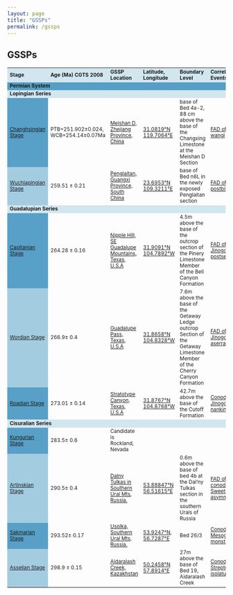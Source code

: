 ```yaml
---
layout: page
title: "GSSPs"
permalink: /gssps
---
```

## GSSPs
<style>
    table {
        font-size: smaller;
    }
</style>
<table cellpadding="5" width="640">
    <tbody>
    <tr style="background-color:#D2E6F0;">
        <td><strong>Stage</strong></td>
        <td><strong>Age (Ma) CGTS 2008</strong></td>
        <td><strong>GSSP Location</strong></td>
        <td><strong>Latitude, Longitude</strong></td>
        <td><strong>Boundary Level</strong></td>
        <td><strong>Correlation Events</strong></td>
        <td><strong>Status</strong></td>
        <td><strong>Reference</strong></td>
    </tr>
    <tr style="background-color:#ff7f24;">
        <td colspan="8" style="background-color:#569EC6;"><strong>Permian System</strong></td>
    </tr>
    <tr style="background-color:#cdcd00;">
        <td colspan="8" style="background-color:#D2E6F0;"><strong>Lopingian Series</strong></td>
    </tr>
    <tr>
        <td style="background-color:#58A0C8;"><a href="https://stratigraphy.org/subcommission-permian/gssps/changhsingian-stage">Changhsingian Stage</a></td>
        <td>PTB=251.902±0.024, WCB=254.14±0.07Ma</td>
        <td><a href="https://stratigraphy.org/subcommission-permian/images/20121027201232593.jpg">Meishan D, Zhejiang Province, China</a></td>
        <td><a href="https://stratigraphy.org/subcommission-permian/images/20121102220726946.jpg">31.0819°N 119.7064°E</a></td>
        <td>base of Bed 4a-2, 88 cm above the base of the Changxing Limestone at the Meishan D Section</td>
        <td><a href="https://stratigraphy.org/subcommission-permian/images/20121103101354529.jpg">FAD of Clarkina wangi</a></td>
        <td>Ratified 2005</td>
        <td><a href="https://stratigraphy.org/subcommission-permian/files/base Changhsingian.pdf">Episodes 29/3, p. 175-182, 2006</a></td>
    </tr>    
    <tr>
        <td style="background-color:#A4CCE1;"><a href="https://stratigraphy.org/subcommission-permian/gssps/wuchiapingian-stage">Wuchiapingian Stage</a></td>
        <td>259.51 ± 0.21</td>
        <td><a href="https://stratigraphy.org/subcommission-permian/images/20120927153523606.jpg">Penglaitan, Guangxi Province, South China</a></td>
        <td><a href="https://stratigraphy.org/subcommission-permian/images/20121102220912686.jpg">23.6953°N 109.3211°E</a></td>
        <td>base of Bed n6L in the newly exposed Penglaitan section</td>
        <td><a href="https://stratigraphy.org/subcommission-permian/images/20121023220414005.jpg">FAD of Clarkina postbitteri</a></td>
        <td>Ratified 2004, redefinition ratified 2023</td>
        <td><a href="https://stratigraphy.org/subcommission-permian/files/base Wuchiapingian.pdf">Episodes 29/4, p. 253-262, 2006; </a>
        <a href="https://stratigraphy.org/subcommission-permian/files/IUGS2345-2.pdf">Episodes, in press</a></td>  
    </tr>    
    <tr style="background-color:#cdcd00;">
        <td colspan="8" style="background-color:#D2E6F0;"><strong>Guadalupian Series</strong></td>
    </tr>    
    <tr>
        <td style="background-color:#58A0C8;"><a href="https://stratigraphy.org/subcommission-permian/gssps/capitanian-stage">Capitanian Stage</a></td>
        <td>264.28 ± 0.16</td>
        <td><a href="https://stratigraphy.org/subcommission-permian/images/20121027191015920.jpg">Nipple Hill, SE Guadalupe Mountains, Texas, U.S.A</a></td>
        <td><a href="https://stratigraphy.org/subcommission-permian/images/20121102220950163.jpg">31.9091°N 104.7892°W</a></td>
        <td>4.5m above the base of the outcrop section of the Pinery Limestone Member of the Bell Canyon Formation</td>
        <td><a href="https://stratigraphy.org/subcommission-permian/images/20121103194210859.jpg" title="_Jinogondolella postserrata_ (Behnken) from the Glass Mountains. The first occurrence of this species is defined as the base of the Capitanian Stage (after Wardlaw, 2000, The Guadalupian Syposium)">FAD of Jinogondolella postserrata</a></td>
        <td>Ratified 2001</td>
        <td><a href="https://stratigraphy.org/subcommission-permian/files/Proposals of Guadalupian.pdf">Permophiles 34  p. 3-11, 1999; </a>
        <a href="https://stratigraphy.org/subcommission-permian/files/Shen et al., 2022.pdf">Episodes 45, p. 309-331, 2022</a></td>
    </tr>    
    <tr>
        <td style="background-color:#A4CCE1;"><a href="https://stratigraphy.org/subcommission-permian/gssps/wordian-stage">Wordian Stage</a></td>
        <td>266.9± 0.4</td>
        <td><a href="https://stratigraphy.org/subcommission-permian/images/20121027200142129.jpg">Guadalupe Pass, Texas, U.S.A</a></td>
        <td><a href="https://stratigraphy.org/subcommission-permian/images/20121102221023791.jpg">31.8658°N 104.8328°W</a></td>
        <td>7.6m above the base of the Getaway Ledge outcrop Section of the Getaway Limestone Member of the Cherry Canyon Formation</td>
        <td><a href="https://stratigraphy.org/subcommission-permian/images/20121103194924165.jpg" title="Jinogondolella aserrata (Clark and Behnken) from the Glass Mountains. The first occurrence of this species has been defined as the base of the Wordian Stage (after Wardlaw, 2000)">FAD of Jinogondolella aserrata</a></td>
        <td>Ratified 2001</td>
        <td><a href="https://stratigraphy.org/subcommission-permian/files/Proposals of Guadalupian.pdf">Permophiles 34  p. 3-11, 1999; </a>  
        <a href="https://stratigraphy.org/subcommission-permian/files/Wu et al., 2020, PPP.pdf">Wu et al., 2020, Palaeogeography, Palaeoclimatology, Palaeoecology</a></td>  
    </tr>    
    <tr>
        <td style="background-color:#58A0C8;"><a href="https://stratigraphy.org/subcommission-permian/gssps/roadian-stage">Roadian Stage</a></td>
        <td>273.01 ± 0.14</td>
        <td><a href="https://stratigraphy.org/subcommission-permian/images/20121027200214942.jpg">Stratotype Canyon, Texas, U.S.A</a></td>
        <td><a href="https://stratigraphy.org/subcommission-permian/images/20121102221056425.jpg">31.8767°N 104.8768°W</a></td>
        <td>42.7m above the base of the Cutoff Formation</td>
        <td><a href="https://stratigraphy.org/subcommission-permian/images/20121101164240566.jpg" title="_Jinogondolella nankingensis_">Conodont FAD Jinogondolella nankingensis</a></td>
        <td>Ratified 2001</td>
        <td><a href="https://stratigraphy.org/subcommission-permian/files/Proposals of Guadalupian.pdf">Permophiles 34  p. 3-11, 1999;</a>  
        <a href="https://stratigraphy.org/subcommission-permian/files/Shen et al., 2020, ESR.pdf">Shen et al., 2020, Earth-Science Reviews</a></td>
    </tr>
    <tr style="background-color:#cdcd00;">
        <td colspan="8" style="background-color:#D2E6F0;"><strong>Cisuralian Series</strong></td>
    </tr>
    <tr>
        <td style="background-color:#58A0C8;"><a href="https://stratigraphy.org/subcommission-permian/gssps/kungurian-stage">Kungurian Stage</a></td>
        <td>283.5± 0.6</td>
        <td>Candidate is Rockland, Nevada</td>
        <td></td>
        <td></td>
        <td><a href="https://stratigraphy.org/subcommission-permian/images/20121102164648661.jpg" title="A: The evolutionary lineage of Neostreptognathodus pequopensis Behnken – N. pnevi Kozur and Movshovitsch Chernykh from the Rockland Section in Pequop Moutains, Neveda, USA. 1-7, Neostreptognathodus penvi; 8-13, mostly transitional; 14-19, Neostreptognathodus pequopensis Behnken
B: The evolutionary lineage of Neostreptognathodus pequopensis Behnken – N. pnevi Kozur et Movshovitsch Chernykh from the Mechetlino Section in Southern Urals, Russia. 1 - Neostreptognathodus pequopensis, from bed 4; 2 - transitional from N. pequopensis to N. pnevi, from bed 9; 3 – N. pnevi, from bed 9."></a></td>
        <td>Anticipated 2024</td>
        <td></td>
    </tr>    
    <tr>
        <td style="background-color:#A4CCE1;"><a href="https://stratigraphy.org/subcommission-permian/gssps/artinskian-stage">Artinskian Stage</a></td>
        <td>290.5± 0.4</td>
        <td><a href="https://stratigraphy.org/subcommission-permian/images/20121027194647275.jpg">Dalny Tulkas in Southern Ural Mts, Russia.</a></td>
        <td><a href="https://stratigraphy.org/subcommission-permian/images/20121102221506904.jpg">53.88847°N 56.51615°E</a></td>
        <td>0.6m above the base of bed 4b at the Dal’ny Tulkas section in the southern Urals of Russia</td>
        <td><a href="https://stratigraphy.org/subcommission-permian/images/20121116193633896.jpg" >FAD of the conodont Sweetognathus asymmetricus</a></td>
        <td>Ratified 2022</td>
        <td>Episodes Published online June 15, 2023</td>
    </tr>    
    <tr>
        <td style="background-color:#58A0C8;"><a href="https://stratigraphy.org/subcommission-permian/gssps/sakmarian-stage">Sakmarian Stage</a></td>
        <td>293.52± 0.17</td>
        <td><a href="https://stratigraphy.org/subcommission-permian/images/20121027194719963.jpg">Usolka, Southern Ural Mts, Russia.</a></td>
        <td><a href="https://stratigraphy.org/subcommission-permian/images/20121102221421013.jpg">53.9247°N,  56.7287°E</a></td>
        <td>Bed 26/3</td>
        <td><a href="https://stratigraphy.org/subcommission-permian/images/M.monstra.JPG" title="Mesogondolella monstra Chernyk from the Usolka section (Chernyk, 2020)">Conodont FAD Mesogondolella monstra</a></td>
        <td>Ratified 2018</td>
        <td><a href="https://stratigraphy.org/subcommission-permian/files/base Sakmarian.pdf">Episodes 43/4, p. 961-979, 2020</a></td>
    </tr>    
    <tr>
        <td style="background-color:#A4CCE1;"><a href="https://stratigraphy.org/subcommission-permian/gssps/asselian-stage">Asselian Stage</a></td>
        <td>298.9 ± 0.15</td>
        <td><a href="https://stratigraphy.org/subcommission-permian/images/20121101141806829.jpg">Aidaralash Creek, Kazakhstan</a></td>
        <td><a href="https://stratigraphy.org/subcommission-permian/images/20121102221720190.jpg">50.2458°N 57.8914°E</a></td>
        <td>27m above the base of Bed 19, Aidaralash Creek</td>
        <td><a href="https://stratigraphy.org/subcommission-permian/images/20121106095252405.png">Conodont FAD of Streptognathodus isolatus </a></td>
        <td>Ratified 1996</td>
        <td><a href="https://stratigraphy.org/subcommission-permian/files/Asselian.pdf">Episodes 21/1, p. 11-18, 1998</a></td>
     </tr>
     </tbody>
</table>


